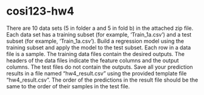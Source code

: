 # cosi123-hw4
There are 10 data sets (5 in folder a and 5  in fold b) in the attached zip file. Each data set has a training subset (for example, ‘Train_1a.csv’) and a test subset (for example, ‘Train_1a.csv’).  Build a regression model using the training subset and apply the model to the test subset. Each row in a data file is a sample. The training data files contain the desired outputs. The headers of the data files indicate the feature columns and the output columns. The test files do not contain the outputs. Save all your prediction results in a file named “hw4_result.csv” using the provided template file “hw4_result.csv”.  The order of the predictions in the result file should be the same to the order of their samples in the test file.
